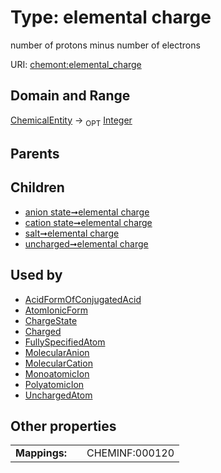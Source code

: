 
# Type: elemental charge


number of protons minus number of electrons

URI: [chemont:elemental_charge](https://w3id.org/chemont/elemental_charge)


## Domain and Range

[ChemicalEntity](ChemicalEntity.md) ->  <sub>OPT</sub> [Integer](types/Integer.md)

## Parents


## Children

 *  [anion state➞elemental charge](anion_state_elemental_charge.md)
 *  [cation state➞elemental charge](cation_state_elemental_charge.md)
 *  [salt➞elemental charge](salt_elemental_charge.md)
 *  [uncharged➞elemental charge](uncharged_elemental_charge.md)

## Used by

 * [AcidFormOfConjugatedAcid](AcidFormOfConjugatedAcid.md)
 * [AtomIonicForm](AtomIonicForm.md)
 * [ChargeState](ChargeState.md)
 * [Charged](Charged.md)
 * [FullySpecifiedAtom](FullySpecifiedAtom.md)
 * [MolecularAnion](MolecularAnion.md)
 * [MolecularCation](MolecularCation.md)
 * [MonoatomicIon](MonoatomicIon.md)
 * [PolyatomicIon](PolyatomicIon.md)
 * [UnchargedAtom](UnchargedAtom.md)

## Other properties

|  |  |  |
| --- | --- | --- |
| **Mappings:** | | CHEMINF:000120 |

